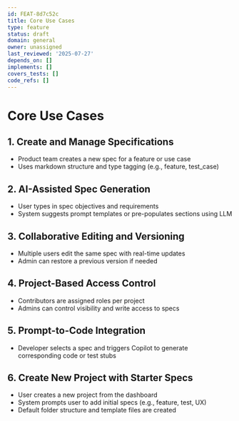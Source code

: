 ```yaml
---
id: FEAT-8d7c52c
title: Core Use Cases
type: feature
status: draft
domain: general
owner: unassigned
last_reviewed: '2025-07-27'
depends_on: []
implements: []
covers_tests: []
code_refs: []
---
```

# Core Use Cases

## 1. Create and Manage Specifications

- Product team creates a new spec for a feature or use case
- Uses markdown structure and type tagging (e.g., feature, test_case)

## 2. AI-Assisted Spec Generation

- User types in spec objectives and requirements
- System suggests prompt templates or pre-populates sections using LLM

## 3. Collaborative Editing and Versioning

- Multiple users edit the same spec with real-time updates
- Admin can restore a previous version if needed

## 4. Project-Based Access Control

- Contributors are assigned roles per project
- Admins can control visibility and write access to specs

## 5. Prompt-to-Code Integration

- Developer selects a spec and triggers Copilot to generate corresponding code or test stubs

## 6. Create New Project with Starter Specs

- User creates a new project from the dashboard
- System prompts user to add initial specs (e.g., feature, test, UX)
- Default folder structure and template files are created

